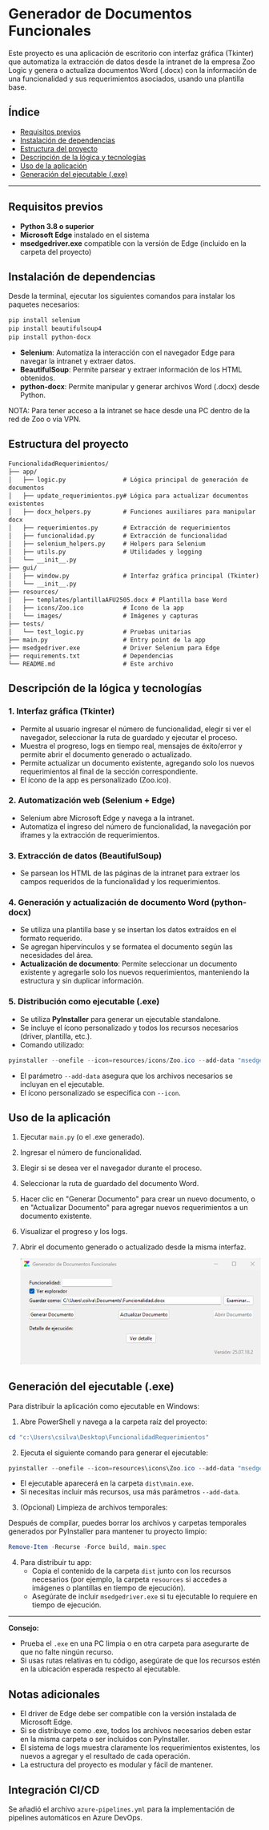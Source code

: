 # Generador de Documentos Funcionales

Este proyecto es una aplicación de escritorio con interfaz gráfica (Tkinter) que automatiza la extracción de datos desde la intranet de la empresa Zoo Logic y genera o actualiza documentos Word (.docx) con la información de una funcionalidad y sus requerimientos asociados, usando una plantilla base.

## Índice

- [Requisitos previos](#requisitos-previos)
- [Instalación de dependencias](#instalación-de-dependencias)
- [Estructura del proyecto](#estructura-del-proyecto)
- [Descripción de la lógica y tecnologías](#descripción-de-la-lógica-y-tecnologías)
- [Uso de la aplicación](#uso-de-la-aplicación)
- [Generación del ejecutable (.exe)](#generación-del-ejecutable-exe)

---

## Requisitos previos

- **Python 3.8 o superior**
- **Microsoft Edge** instalado en el sistema
- **msedgedriver.exe** compatible con la versión de Edge (incluido en la carpeta del proyecto)

## Instalación de dependencias

Desde la terminal, ejecutar los siguientes comandos para instalar los paquetes necesarios:

```powershell
pip install selenium
pip install beautifulsoup4
pip install python-docx
```

- **Selenium**: Automatiza la interacción con el navegador Edge para navegar la intranet y extraer datos.
- **BeautifulSoup**: Permite parsear y extraer información de los HTML obtenidos.
- **python-docx**: Permite manipular y generar archivos Word (.docx) desde Python.

NOTA: Para tener acceso a la intranet se hace desde una PC dentro de la red de Zoo o vía VPN.

## Estructura del proyecto

```
FuncionalidadRequerimientos/
├── app/
│   ├── logic.py                # Lógica principal de generación de documentos
│   ├── update_requerimientos.py# Lógica para actualizar documentos existentes
│   ├── docx_helpers.py         # Funciones auxiliares para manipular docx
│   ├── requerimientos.py       # Extracción de requerimientos
│   ├── funcionalidad.py        # Extracción de funcionalidad
│   ├── selenium_helpers.py     # Helpers para Selenium
│   ├── utils.py                # Utilidades y logging
│   └── __init__.py
├── gui/
│   ├── window.py               # Interfaz gráfica principal (Tkinter)
│   └── __init__.py
├── resources/
│   ├── templates/plantillaAFU2505.docx # Plantilla base Word
│   ├── icons/Zoo.ico           # Ícono de la app
│   └── images/                 # Imágenes y capturas
├── tests/
│   └── test_logic.py           # Pruebas unitarias
├── main.py                     # Entry point de la app
├── msedgedriver.exe            # Driver Selenium para Edge
├── requirements.txt            # Dependencias
└── README.md                   # Este archivo
```

## Descripción de la lógica y tecnologías

### 1. Interfaz gráfica (Tkinter)

- Permite al usuario ingresar el número de funcionalidad, elegir si ver el navegador, seleccionar la ruta de guardado y ejecutar el proceso.
- Muestra el progreso, logs en tiempo real, mensajes de éxito/error y permite abrir el documento generado o actualizado.
- Permite actualizar un documento existente, agregando solo los nuevos requerimientos al final de la sección correspondiente.
- El ícono de la app es personalizado (Zoo.ico).

### 2. Automatización web (Selenium + Edge)

- Selenium abre Microsoft Edge y navega a la intranet.
- Automatiza el ingreso del número de funcionalidad, la navegación por iframes y la extracción de requerimientos.

### 3. Extracción de datos (BeautifulSoup)

- Se parsean los HTML de las páginas de la intranet para extraer los campos requeridos de la funcionalidad y los requerimientos.

### 4. Generación y actualización de documento Word (python-docx)

- Se utiliza una plantilla base y se insertan los datos extraídos en el formato requerido.
- Se agregan hipervínculos y se formatea el documento según las necesidades del área.
- **Actualización de documento**: Permite seleccionar un documento existente y agregarle solo los nuevos requerimientos, manteniendo la estructura y sin duplicar información.

### 5. Distribución como ejecutable (.exe)

- Se utiliza **PyInstaller** para generar un ejecutable standalone.
- Se incluye el ícono personalizado y todos los recursos necesarios (driver, plantilla, etc.).
- Comando utilizado:

```powershell
pyinstaller --onefile --icon=resources/icons/Zoo.ico --add-data "msedgedriver.exe;." --add-data "resources/templates/plantillaAFU2505.docx;resources/templates" main.py
```

- El parámetro `--add-data` asegura que los archivos necesarios se incluyan en el ejecutable.
- El ícono personalizado se especifica con `--icon`.

## Uso de la aplicación

1. Ejecutar `main.py` (o el .exe generado).
2. Ingresar el número de funcionalidad.
3. Elegir si se desea ver el navegador durante el proceso.
4. Seleccionar la ruta de guardado del documento Word.
5. Hacer clic en "Generar Documento" para crear un nuevo documento, o en "Actualizar Documento" para agregar nuevos requerimientos a un documento existente.
6. Visualizar el progreso y los logs.
7. Abrir el documento generado o actualizado desde la misma interfaz.

   ![1753113115563](image/README/1753113115563.png)

## Generación del ejecutable (.exe)

Para distribuir la aplicación como ejecutable en Windows:

1. Abre PowerShell y navega a la carpeta raíz del proyecto:

```powershell
cd "c:\Users\csilva\Desktop\FuncionalidadRequerimientos"
```

2. Ejecuta el siguiente comando para generar el ejecutable:

```powershell
pyinstaller --onefile --icon=resources\icons\Zoo.ico --add-data "msedgedriver.exe;." --add-data "resources\templates\plantillaAFU2505.docx;resources\templates" main.py
```

- El ejecutable aparecerá en la carpeta `dist\main.exe`.
- Si necesitas incluir más recursos, usa más parámetros `--add-data`.

3. (Opcional) Limpieza de archivos temporales:

Después de compilar, puedes borrar los archivos y carpetas temporales generados por PyInstaller para mantener tu proyecto limpio:

```powershell
Remove-Item -Recurse -Force build, main.spec
```

4. Para distribuir tu app:
   - Copia el contenido de la carpeta `dist` junto con los recursos necesarios (por ejemplo, la carpeta `resources` si accedes a imágenes o plantillas en tiempo de ejecución).
   - Asegúrate de incluir `msedgedriver.exe` si tu ejecutable lo requiere en tiempo de ejecución.

---

**Consejo:**

- Prueba el `.exe` en una PC limpia o en otra carpeta para asegurarte de que no falte ningún recurso.
- Si usas rutas relativas en tu código, asegúrate de que los recursos estén en la ubicación esperada respecto al ejecutable.

## Notas adicionales

- El driver de Edge debe ser compatible con la versión instalada de Microsoft Edge.
- Si se distribuye como .exe, todos los archivos necesarios deben estar en la misma carpeta o ser incluidos con PyInstaller.
- El sistema de logs muestra claramente los requerimientos existentes, los nuevos a agregar y el resultado de cada operación.
- La estructura del proyecto es modular y fácil de mantener.

## Integración CI/CD

Se añadió el archivo `azure-pipelines.yml` para la implementación de pipelines automáticos en Azure DevOps.
